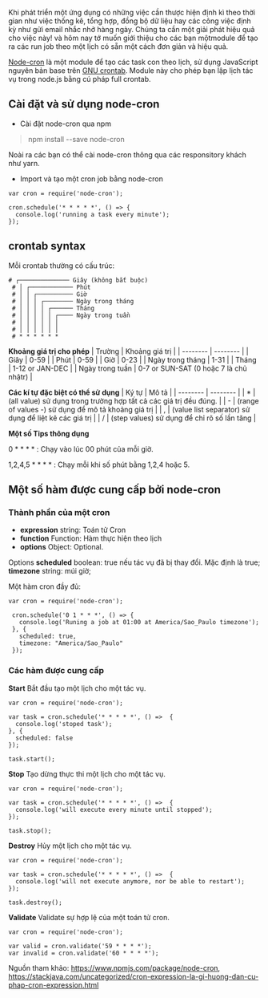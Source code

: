 Khi phát triển một ứng dụng có những việc cần thược hiện định kì theo thời gian như việc thống kê, tổng hợp, đồng bộ dữ liệu hay các công việc định kỳ như gửi email nhắc nhở hàng ngày. Chúng ta cần một giải phát hiệu quả cho việc này! và hôm nay tớ muốn giới thiệu cho các bạn mộtmodule để tạo ra các run job theo một lịch có sẵn một cách đơn giản và hiệu quả.

[Node-cron](https://www.npmjs.com/package/node-cron) là một module để tạo các task con theo lịch, sử dụng JavaScript nguyên bản base trên [GNU crontab](https://www.gnu.org/software/mcron/manual/html_node/Crontab-file.html). Module này cho phép bạn lập lịch tác vụ trong node.js bằng cú pháp full crontab.

## Cài đặt và sử dụng node-cron
- Cài đặt node-cron qua npm
> npm install --save node-cron

Noài ra các bạn có thể cài node-cron thông qua các responsitory khách như yarn.
- Import và tạo một cron job bằng node-cron
```
var cron = require('node-cron');
 
cron.schedule('* * * * *', () => {
  console.log('running a task every minute');
});
```
## crontab syntax
Mỗi crontab thường có cấu trúc:
```
# ┌────────────── Giây (không bắt buộc)
 # │ ┌──────────── Phút
 # │ │ ┌────────── Giờ
 # │ │ │ ┌──────── Ngày trong tháng
 # │ │ │ │ ┌────── Tháng
 # │ │ │ │ │ ┌──── Ngày trong tuần
 # │ │ │ │ │ │
 # │ │ │ │ │ │
 # * * * * * *
```

**Khoảng giá trị cho phép**
| Trường | Khoảng giá trị |
| -------- | -------- |
| Giây | 0-59 |
| Phút | 0-59 |
| Giờ | 0-23 |
| Ngày trong tháng | 1-31 |
| Tháng | 1-12 or JAN-DEC |
| Ngày trong tuần | 0-7 or SUN-SAT (0 hoặc 7 là chủ nhậtr) |

**Các kí tự đặc biệt có thể sử dụng**
| Ký tự | Mô tả |
| -------- | -------- |
| *  |  (all value)  sử dụng trong trường hợp tất cả các giá trị đều đúng.  |
| - | (range of values -) sử dụng để mô tả khoảng giá trị |
| , | (value list separator) sử dụng để liệt kê các giá trị |
| / | (step values) sử dụng để chỉ rõ số lần tăng |

**Một số Tips thông dụng**

0 * * * * :  Chạy vào lúc 00 phút của mỗi giờ. 

1,2,4,5 * * * * : Chạy mỗi khi số phút bằng 1,2,4 hoặc 5. 

## Một số hàm được cung cấp bởi node-cron
### Thành phần của một cron
- **expression** string: Toán tử Cron
-  **function** Function: Hàm thực hiện theo lịch
-  **options** Object: Optional.

Options
    **scheduled** boolean: true nếu tác vụ đã bị thay đổi. Mặc định là true;
    **timezone** string: múi giờ;

Một hàm cron đầy đủ:
```
var cron = require('node-cron');
 
 cron.schedule('0 1 * * *', () => {
   console.log('Runing a job at 01:00 at America/Sao_Paulo timezone');
 }, {
   scheduled: true,
   timezone: "America/Sao_Paulo"
 });
```

### Các hàm được cung cấp

**Start**
Bắt đầu tạo một lịch cho một tác vụ.

```
var cron = require('node-cron');
 
var task = cron.schedule('* * * * *', () =>  {
  console.log('stoped task');
}, {
  scheduled: false
});
 
task.start();
```
**Stop**
Tạo dừng thực thi  một lịch cho một tác vụ.

```
var cron = require('node-cron');
 
var task = cron.schedule('* * * * *', () =>  {
  console.log('will execute every minute until stopped');
});
 
task.stop();
```
**Destroy**
Hủy một lịch cho một tác vụ.

```
var cron = require('node-cron');
 
var task = cron.schedule('* * * * *', () =>  {
  console.log('will not execute anymore, nor be able to restart');
});
 
task.destroy();
```
**Validate**
Validate sự hợp lệ của một toán tử cron.

```
var cron = require('node-cron');
 
var valid = cron.validate('59 * * * *');
var invalid = cron.validate('60 * * * *');
```

Nguồn tham khảo:
https://www.npmjs.com/package/node-cron, 
https://stackjava.com/uncategorized/cron-expression-la-gi-huong-dan-cu-phap-cron-expression.html